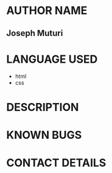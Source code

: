 # AUTHOR NAME
## Joseph Muturi

# LANGUAGE USED
- html
- css
# DESCRIPTION
# KNOWN BUGS
# CONTACT DETAILS
